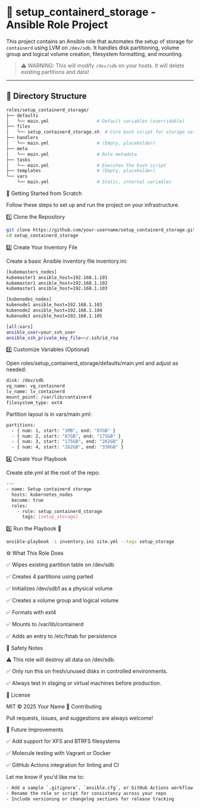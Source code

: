 # 🐳 setup_containerd_storage - Ansible Role Project

This project contains an Ansible role that automates the setup of storage for `containerd` using LVM on `/dev/sdb`. It handles disk partitioning, volume group and logical volume creation, filesystem formatting, and mounting.

> ⚠️ WARNING: This will modify `/dev/sdb` on your hosts. It will delete existing partitions and data!

---

## 📁 Directory Structure

```bash
roles/setup_containerd_storage/
├── defaults
│   └── main.yml                  # Default variables (overridable)
├── files
│   └── setup_containerd_storage.sh  # Core bash script for storage setup
├── handlers
│   └── main.yml                  # (Empty, placeholder)
├── meta
│   └── main.yml                  # Role metadata
├── tasks
│   └── main.yml                  # Executes the bash script
├── templates                     # (Empty, placeholder)
└── vars
    └── main.yml                  # Static, internal variables
```

🚀 Getting Started from Scratch

Follow these steps to set up and run the project on your infrastructure.

1️⃣ Clone the Repository

```bash
git clone https://github.com/your-username/setup_containerd_storage.git
cd setup_containerd_storage
```

2️⃣ Create Your Inventory File

Create a basic Ansible inventory file inventory.ini:

```bash
[kubemasters_nodes]
kubemaster1 ansible_host=192.168.1.101
kubemaster1 ansible_host=192.168.1.102
kubemaster1 ansible_host=192.168.1.103

[kubenodes_nodes]
kubenode1 ansible_host=192.168.1.103
kubenode2 ansible_host=192.168.1.104
kubenode3 ansible_host=192.168.1.105

[all:vars]
ansible_user=your_ssh_user
ansible_ssh_private_key_file=~/.ssh/id_rsa
```

3️⃣ Customize Variables (Optional)

Open roles/setup_containerd_storage/defaults/main.yml and adjust as needed:

```bash
disk: /dev/sdb
vg_name: vg_containerd
lv_name: lv_containerd
mount_point: /var/lib/containerd
filesystem_type: ext4
```

Partition layout is in vars/main.yml:

```bash
partitions:
  - { num: 1, start: "1MB", end: "87GB" }
  - { num: 2, start: "87GB", end: "175GB" }
  - { num: 3, start: "175GB", end: "262GB" }
  - { num: 4, start: "262GB", end: "350GB" }
```

4️⃣ Create Your Playbook

Create site.yml at the root of the repo:

```bash
---
- name: Setup containerd storage
  hosts: kubernetes_nodes
  become: true
  roles:
    - role: setup_containerd_storage
      tags: [setup_storage]
```

5️⃣ Run the Playbook 🎯

```bash
ansible-playbook -i inventory.ini site.yml --tags setup_storage
```

⚙️ What This Role Does

✅ Wipes existing partition table on /dev/sdb

✅ Creates 4 partitions using parted

✅ Initializes /dev/sdb1 as a physical volume

✅ Creates a volume group and logical volume

✅ Formats with ext4

✅ Mounts to /var/lib/containerd

✅ Adds an entry to /etc/fstab for persistence


🧪 Safety Notes

⚠️ This role will destroy all data on /dev/sdb.

✅ Only run this on fresh/unused disks in controlled environments.

✅ Always test in staging or virtual machines before production.


📜 License

MIT © 2025 Your Name
🤝 Contributing

Pull requests, issues, and suggestions are always welcome!


🧭 Future Improvements

✅ Add support for XFS and BTRFS filesystems

✅ Molecule testing with Vagrant or Docker

✅ GitHub Actions integration for linting and CI


Let me know if you'd like me to:

```bash
- Add a sample `.gitignore`, `ansible.cfg`, or GitHub Actions workflow
- Rename the role or script for consistency across your repo
- Include versioning or changelog sections for release tracking
```    








